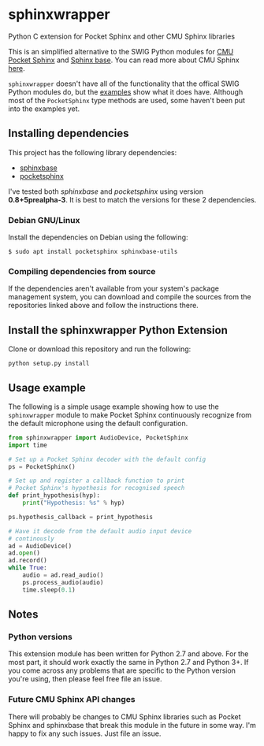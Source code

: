 # sphinxwrapper
Python C extension for Pocket Sphinx and other CMU Sphinx libraries

This is an simplified alternative to the SWIG Python modules for 
[CMU Pocket Sphinx](https://github.com/cmusphinx/pocketsphinx) and 
[Sphinx base](https://github.com/cmusphinx/sphinxbase). You can read more about CMU Sphinx [here](https://cmusphinx.github.io/wiki/).

`sphinxwrapper` doesn't have all of the functionality that the offical SWIG Python modules do, but the 
[examples](examples/) show what it does have. Although most of the `PocketSphinx` type methods are used, 
some haven't been put into the examples yet.

## Installing dependencies
This project has the following library dependencies:
- [sphinxbase](https://github.com/cmusphinx/sphinxbase)
- [pocketsphinx](https://github.com/cmusphinx/pocketsphinx)

I've tested both *sphinxbase* and *pocketsphinx* using version **0.8+5prealpha-3**. It is best to match 
the versions for these 2 dependencies.

### Debian GNU/Linux
Install the dependencies on Debian using the following:
``` Shell
$ sudo apt install pocketsphinx sphinxbase-utils
```

### Compiling dependencies from source
If the dependencies aren't available from your system's package management system, you can download and 
compile the sources from the repositories linked above and follow the instructions there. 

## Install the sphinxwrapper Python Extension
Clone or download this repository and run the following:
``` Shell 
python setup.py install
```

## Usage example
The following is a simple usage example showing how to use the `sphinxwrapper` module to make 
Pocket Sphinx continuously recognize from the default microphone using the default configuration.
``` Python
from sphinxwrapper import AudioDevice, PocketSphinx
import time

# Set up a Pocket Sphinx decoder with the default config
ps = PocketSphinx()

# Set up and register a callback function to print
# Pocket Sphinx's hypothesis for recognised speech
def print_hypothesis(hyp):
    print("Hypothesis: %s" % hyp)

ps.hypothesis_callback = print_hypothesis

# Have it decode from the default audio input device
# continously
ad = AudioDevice()
ad.open()
ad.record()
while True:
    audio = ad.read_audio()
    ps.process_audio(audio)
    time.sleep(0.1)

```

## Notes
### Python versions
This extension module has been written for Python 2.7 and above. For the most part, it should work exactly the same in Python 2.7 and Python 3+. If you come across any problems that are specific to the Python version you're using, then please feel free file an issue.

### Future CMU Sphinx API changes
There will probably be changes to CMU Sphinx libraries such as Pocket Sphinx and sphinxbase that break this 
module in the future in some way. I'm happy to fix any such issues. Just file an issue.
